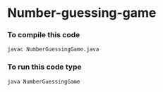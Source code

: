 # Number-guessing-game

### To compile this code  

```
javac NumberGuessingGame.java
```

### To run this code type 

```
java NumberGuessingGame
```
